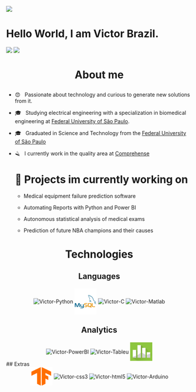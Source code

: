 ![](https://komarev.com/ghpvc/?username=VictorBrLima&color=006bed) 
# Hello World, I am Victor Brazil.

  <a href = "mailto:victor.br.lima@gmail.com"><img src="https://img.shields.io/badge/-Gmail-%23333?style=for-the-badge&logo=gmail&logoColor=white" target="_blank"></a>
  <a href="https://www.linkedin.com/in/victorbrlima/" target="_blank"><img src="https://img.shields.io/badge/-LinkedIn-%230077B5?style=for-the-badge&logo=linkedin&logoColor=white" target="_blank"></a> 

 # <p align=center>  About me 

- 😍 &nbsp; Passionate about technology and curious to generate new solutions from it.
- 🎓 &nbsp; Studying electrical engineering with a specialization in biomedical engineering at <a href="https://www.unifesp.br/campus/sjc/">Federal University of São Paulo</a>.
- 🎓 &nbsp; Graduated in Science and Technology from the <a href="https://www.unifesp.br/campus/sjc/"> Federal University of São Paulo </a>
- 🪒 &nbsp; I currently work in the quality area at <a href="https://www.comprehense.com.br/"> Comprehense </a>
  
  # 🚀 Projects im currently working on
   
   
  - Medical equipment failure prediction software
  
  - Automating Reports with Python and Power BI
    
  - Autonomous statistical analysis of medical exams
  
  - Prediction of future NBA champions and their causes   
   
   
 # <p align=center> Technologies

  ## <p align=center> Languages

  <div style="display: inline_block" align=center>
  <img align="center" alt="Victor-Python" height="50" width="60" src="https://cdn.jsdelivr.net/gh/devicons/devicon/icons/python/python-original.svg" />
  <img align="center" alt= "Victor-MySQL" height="70" width="60" src="https://github.com/devicons/devicon/blob/v2.14.0/icons/mysql/mysql-original-wordmark.svg" />
  <img align="center" alt="Victor-C" height="50" width="60" src="https://cdn.jsdelivr.net/gh/devicons/devicon/icons/c/c-original.svg">
  <img align="center" alt="Victor-Matlab" height="50" width="60" src="https://cdn.jsdelivr.net/gh/devicons/devicon/icons/matlab/matlab-original.svg" />
 </div>
 
   ## <p align=center>  Analytics

  <div style="display: inline_block" align=center>
  <img align="center" alt="Victor-PowerBI" height="50" width="60" src="https://cdn.worldvectorlogo.com/logos/power-bi.svg" />
  <img align="center" alt="Victor-Tableu" height="50" width="60" src="https://cdn.worldvectorlogo.com/logos/tableau-software.svg" />
  <img align="center" alt="Victor-Minitab" height="50" width="60" src="https://github.com/devicons/devicon/blob/v2.14.0/icons/minitab/minitab-original.svg" />
  
 </div>
   ## Extras

  <div style="display: inline_block" align=center>
  <img align="center" alt="Victor-Tensor" height="50" width="60" src="https://github.com/devicons/devicon/blob/v2.14.0/icons/tensorflow/tensorflow-original.svg" />
  <img align="center" alt= "Victor-css3" height="50" width="60" src="https://cdn.jsdelivr.net/gh/devicons/devicon/icons/css3/css3-original.svg" />
  <img align="center" alt="Victor-html5" height="50" width="60"src="https://cdn.jsdelivr.net/gh/devicons/devicon/icons/html5/html5-original.svg" />
  <img align="center" alt="Victor-Arduino" height="50" width="60" src="https://cdn.jsdelivr.net/gh/devicons/devicon/icons/arduino/arduino-original-wordmark.svg">
 </div>
